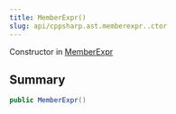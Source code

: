 ```yaml
---
title: MemberExpr()
slug: api/cppsharp.ast.memberexpr..ctor
---
```

Constructor in [MemberExpr](/api/cppsharp/ast/memberexpr)

## Summary



```csharp
public MemberExpr()
```


